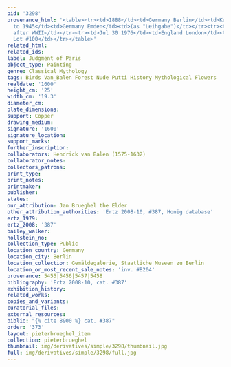 ```yaml
---
pid: '3298'
provenance_html: '<table><tr><td>1888</td><td>Germany Berlin</td><td>Kupferstichkabinett</td></tr><tr><td>1891
  to 1945</td><td>Germany Emden</td><td>(as "Leihgabe")</td></tr><tr><td></td><td></td><td>Lost
  after WWII</td></tr><tr><td>Jul 30 1976</td><td>England London</td><td>Sale Christie''s
  Lot #100</td></tr></table>'
related_html: 
related_ids: 
label: Judgment of Paris
object_type: Painting
genre: Classical Mythology
tags: Birds Van_Balen Forest Nude Putti History Mythological Flowers
realdate: '1600'
height_cm: '25'
width_cm: '19.3'
diameter_cm: 
plate_dimensions: 
support: Copper
drawing_medium: 
signature: '1600'
signature_location: 
support_marks: 
further_inscription: 
collaborators: Hendrick van Balen (1575-1632)
collaborator_notes: 
collectors_patrons: 
print_type: 
print_notes: 
printmaker: 
publisher: 
states: 
our_attribution: Jan Brueghel the Elder
other_attribution_authorities: 'Ertz 2008-10, #387, Honig database'
ertz_1979: 
ertz_2008: '387'
bailey_walker: 
hollstein_no: 
collection_type: Public
location_country: Germany
location_city: Berlin
location_collection: Gemäldegalerie, Staatliche Museen zu Berlin
location_or_most_recent_sale_notes: 'inv. #B204'
provenance: 5455|5456|5457|5458
bibliography: 'Ertz 2008-10, cat. #387'
exhibition_history: 
related_works: 
copies_and_variants: 
curatorial_files: 
external_resources: 
biblio: "{% cite 8900 %} cat. #387"
order: '373'
layout: pieterbrueghel_item
collection: pieterbrueghel
thumbnail: img/derivatives/simple/3298/thumbnail.jpg
full: img/derivatives/simple/3298/full.jpg
---
```


